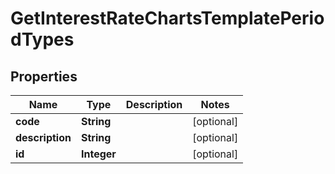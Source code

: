 

# GetInterestRateChartsTemplatePeriodTypes


## Properties

| Name | Type | Description | Notes |
|------------ | ------------- | ------------- | -------------|
|**code** | **String** |  |  [optional] |
|**description** | **String** |  |  [optional] |
|**id** | **Integer** |  |  [optional] |



